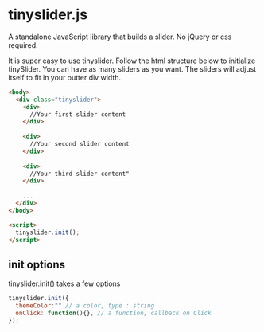 # tinyslider.js
A standalone JavaScript library that builds a slider. No jQuery or css required.

It is super easy to use tinyslider. Follow the html structure below to initialize tinySlider. You can have as many sliders as you want. The sliders will adjust itself to fit in your outter div width.

```html
<body>
  <div class="tinyslider">
    <div>
      //Your first slider content
    </div>
    
    <div>
      //Your second slider content
    </div>
    
    <div>
      //Your third slider content"
    </div>
    
    ...
  </div>
</body>

<script>
  tinyslider.init();
</script>

```

## init options
tinyslider.init() takes a few options

```js
tinyslider.init({
  themeColor:"" // a color, type : string
  onClick: function(){}, // a function, callback on Click
});
